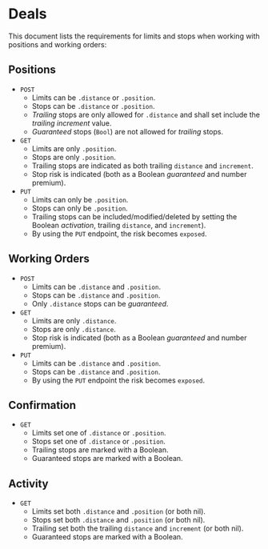 #  Deals

This document lists the requirements for limits and stops when working with positions and working orders:

## Positions
- `POST`
  - Limits can be `.distance` or `.position`.
  - Stops can be `.distance` or `.position`.
  - *Trailing* stops are only allowed for `.distance` and shall set include the *trailing increment* value.
  - *Guaranteed* stops (`Bool`) are not allowed for *trailing* stops.
- `GET`
  - Limits are only `.position`.
  - Stops are only `.position`. 
  - Trailing stops are indicated as both trailing `distance` and `increment`.
  - Stop risk is indicated (both as a Boolean *guaranteed* and number premium).
- `PUT`
  - Limits can only be `.position`.
  - Stops can only be `.position`.
  - Trailing stops can be included/modified/deleted by setting the Boolean *activation*, trailing `distance`, and `increment`).
  - By using the `PUT` endpoint, the risk becomes `exposed`.

## Working Orders
- `POST`
  - Limits can be `.distance` and `.position`.
  - Stops can be `.distance` and `.position`.
  - Only `.distance` stops can be *guaranteed*.
- `GET`
  - Limits are only `.distance`.
  - Stops are only `.distance`.
  - Stop risk is indicated (both as a Boolean *guaranteed* and number premium).
- `PUT`
  - Limits can be `.distance` and `.position`.
  - Stops can be `.distance` and `.position`.
  - By using the `PUT` endpoint the risk becomes `exposed`.

## Confirmation
- `GET`
  - Limits set one of `.distance` or `.position`.
  - Stops set one of `.distance` or `.position`.
  - Trailing stops are marked with a Boolean.
  - Guaranteed stops are marked with a Boolean.

## Activity
- `GET`
  - Limits set both `.distance` and `.position` (or both nil).
  - Stops set both `.distance` and `.position` (or both nil).
  - Trailing set both the trailing `distance` and `increment` (or both nil).
  - Guaranteed stops are marked with a Boolean.
